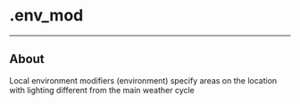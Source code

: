# .env_mod

___

## About

Local environment modifiers (environment) specify areas on the location with lighting different from the main weather cycle
